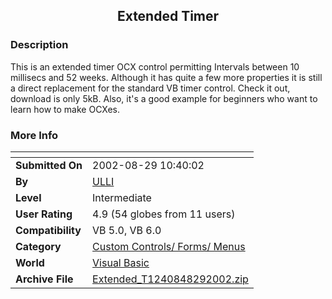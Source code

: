 ﻿<div align="center">

## Extended Timer


</div>

### Description

This is an extended timer OCX control permitting Intervals between 10 millisecs and 52 weeks. Although it has quite a few more properties it is still a direct replacement for the standard VB timer control. Check it out, download is only 5kB. Also, it's a good example for beginners who want to learn how to make OCXes.
 
### More Info
 


<span>             |<span>
---                |---
**Submitted On**   |2002-08-29 10:40:02
**By**             |[ULLI](https://github.com/Planet-Source-Code/PSCIndex/blob/master/ByAuthor/ulli.md)
**Level**          |Intermediate
**User Rating**    |4.9 (54 globes from 11 users)
**Compatibility**  |VB 5\.0, VB 6\.0
**Category**       |[Custom Controls/ Forms/  Menus](https://github.com/Planet-Source-Code/PSCIndex/blob/master/ByCategory/custom-controls-forms-menus__1-4.md)
**World**          |[Visual Basic](https://github.com/Planet-Source-Code/PSCIndex/blob/master/ByWorld/visual-basic.md)
**Archive File**   |[Extended\_T1240848292002\.zip](https://github.com/Planet-Source-Code/ulli-extended-timer__1-38452/archive/master.zip)









